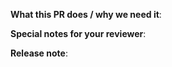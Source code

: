 <!--
Thanks for sending a pull request!  
If this is your first time, read our [contributing guidelines](/CONTRIBUTING.md).
-->
**What this PR does / why we need it**:

<!--
**Which issue this PR fixes** *(optional - uncomment and add issue)*:
fixes #0
-->

**Special notes for your reviewer**:

**Release note**:
<!--
Optional one line note for this specific change, that can be used in a release-note or changelog.
-->
```release-note

```
